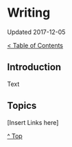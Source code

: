 <head>
</head>

# Writing

Updated 2017-12-05

[< Table of Contents][0]

## Introduction

Text

## Topics

[Insert Links here]

[^ Top][99]

[0]: ../README.md
[1]: filename.md
[2]: filename.md
[3]: filename.md
[4]: filename.md
[5]: filename.md
[6]: filename.md
[7]: filename.md
[8]: filename.md
[99]: README.md

